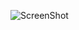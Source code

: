 

![ScreenShot](https://github.com/laurakoust/Mini-ex/blob/gh-pages/Mini-ex2/Sk%C3%A6rmbillede%202017-02-17%20kl.%2011.33.08.png)



